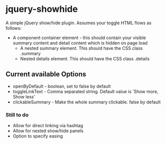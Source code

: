 jquery-showhide
===============

A simple jQuery show/hide plugin. Assumes your toggle HTML flows as follows:
<ul><li>A component container element - this should contain your visible summary content and detail content which is hidden on page load
<ul><li>A nested summary element. This should have the CSS class .summary</li>
<li>Nested details element. This should have the CSS class .details</ul>
</li></ul>

<h2>Current available Options</h2>
<ul>
<li>openByDefault - boolean, set to false by default</li>
<li>toggleLinkText - Comma separated string. Default value is 'Show more, Show less'</li>
<li>clickableSummary - Make the whole summary clickable. false by default</li>
</ul>
<h3>Still to do</h3>
<ul>
<li>Allow for direct linking via hashtag</li>
<li>Allow for nested show/hide panels</li>
<li>Option to specify easing</li>
</ul>
